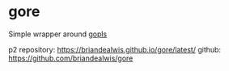 # gore

Simple wrapper around [gopls](https://github.com/golang/tools/tree/master/gopls#readme)

p2 repository: https://briandealwis.github.io/gore/latest/
github: https://github.com/briandealwis/gore

